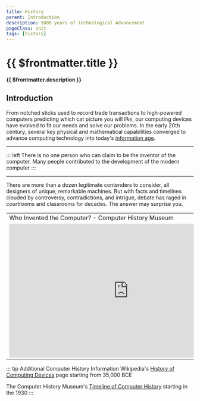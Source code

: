 ```yaml
---
title: History
parent: Introduction
description: 5000 years of technological Advancement
pageClass: Unit
tags: [history]
---
```


# {{ $frontmatter.title }}
**{{ $frontmatter.description }}**

## Introduction

From notched sticks used to record trade transactions to high-powered computers predicting which cat picture you will *like*, our computing devices have evolved to fit our needs and solve our problems. In the early 20th century, several key physical and mathematical capabilities converged to advance computing technology into today's [information age](https://en.wikipedia.org/wiki/Information_Age).

<hr>

::: left 
There is no one person who can claim to be the inventor of the computer. Many people contributed to the development of the modern computer
:::

****

There are more than a dozen legitimate contenders to consider, all designers of unique, remarkable machines. But with facts and timelines clouded by controversy, contradictions, and intrigue, debate has raged in courtrooms and classrooms for decades. The answer may surprise you.

<table>
  <tr>
    <td >Who Invented the Computer? - Computer History Museum</td>
  </tr>

  <tr>
  <td style="width:100%">
    <iframe width="640" height="360" src="https://www.youtube.com/embed/d1pvc9Zh7Tg" title="YouTube video player" frameborder="0" allow="accelerometer; autoplay; clipboard-write; encrypted-media; gyroscope; picture-in-picture" allowfullscreen></iframe>
  </td>
  </tr>
</table>


::: tip Additional Computer History Information
Wikipedia's [History of Computing Devices](https://en.wikipedia.org/wiki/History_of_computing_hardware) page starting from 35,000 BCE

The Computer History Museum's [Timeline of Computer History](https://www.computerhistory.org/timeline/) starting in the 1930
:::